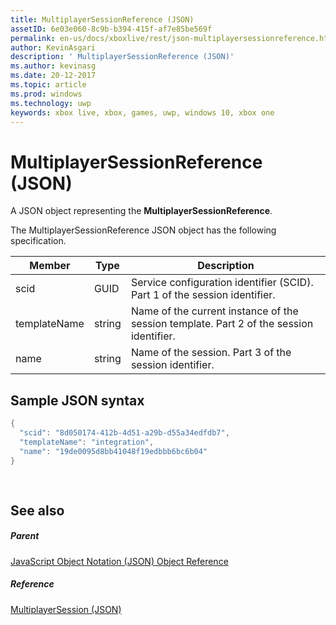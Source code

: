 ```yaml
---
title: MultiplayerSessionReference (JSON)
assetID: 6e03e060-8c9b-b394-415f-af7e85be569f
permalink: en-us/docs/xboxlive/rest/json-multiplayersessionreference.html
author: KevinAsgari
description: ' MultiplayerSessionReference (JSON)'
ms.author: kevinasg
ms.date: 20-12-2017
ms.topic: article
ms.prod: windows
ms.technology: uwp
keywords: xbox live, xbox, games, uwp, windows 10, xbox one
---
```



# MultiplayerSessionReference (JSON)
A JSON object representing the **MultiplayerSessionReference**. 
<a id="ID4EQ"></a>

  
 
The MultiplayerSessionReference JSON object has the following specification.
 
| Member| Type| Description| 
| --- | --- | --- | 
| scid| GUID| Service configuration identifier (SCID). Part 1 of the session identifier.| 
| templateName | string | Name of the current instance of the session template. Part 2 of the session identifier. | 
| name | string | Name of the session. Part 3 of the session identifier. | 
  
<a id="ID4EZ"></a>

 
## Sample JSON syntax 
 

```cpp
{
  "scid": "8d050174-412b-4d51-a29b-d55a34edfdb7",
  "templateName": "integration",
  "name": "19de0095d8bb41048f19edbbb6bc6b04"
}
  
    
```

  
<a id="ID4EJB"></a>

 
## See also
 
<a id="ID4ELB"></a>

 
##### Parent 

[JavaScript Object Notation (JSON) Object Reference](atoc-xboxlivews-reference-json.md)

  
<a id="ID4EVB"></a>

 
##### Reference 

[MultiplayerSession (JSON)](json-multiplayersession.md)

   